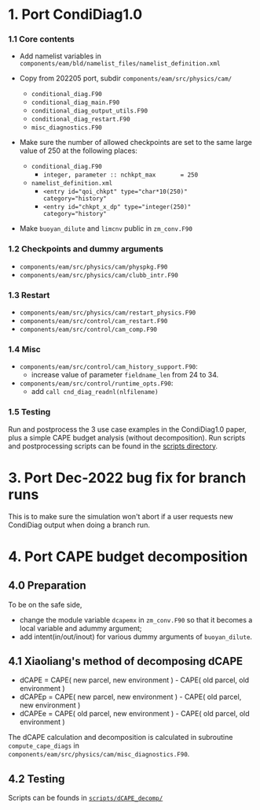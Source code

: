 # 1. Port CondiDiag1.0


### 1.1 Core contents

- Add namelist variables in `components/eam/bld/namelist_files/namelist_definition.xml`

- Copy from 202205 port, subdir `components/eam/src/physics/cam/`
  - `conditional_diag.F90`
  - `conditional_diag_main.F90`
  - `conditional_diag_output_utils.F90`
  - `conditional_diag_restart.F90`
  - `misc_diagnostics.F90`

- Make sure the number of allowed checkpoints are set to the same large value of 250 at the following places:
  - `conditional_diag.F90`
     - `integer, parameter :: nchkpt_max       = 250`
  - `namelist_definition.xml`
     - `<entry id="qoi_chkpt" type="char*10(250)"  category="history"`
     - `<entry id="chkpt_x_dp" type="integer(250)"  category="history"` 

- Make `buoyan_dilute` and `limcnv` public in `zm_conv.F90`

### 1.2 Checkpoints and dummy arguments

- `components/eam/src/physics/cam/physpkg.F90`
- `components/eam/src/physics/cam/clubb_intr.F90`

### 1.3 Restart

- `components/eam/src/physics/cam/restart_physics.F90`
- `components/eam/src/control/cam_restart.F90`
- `components/eam/src/control/cam_comp.F90`

### 1.4 Misc

- `components/eam/src/control/cam_history_support.F90`:
   - increase value of parameter `fieldname_len` from 24 to 34.
- `components/eam/src/control/runtime_opts.F90`:
   - add `call cnd_diag_readnl(nlfilename)`

### 1.5 Testing

  Run and postprocess the 3 use case examples in the CondiDiag1.0 paper,
  plus a simple CAPE budget analysis (without decomposition).
  Run scripts and postprocessing scripts can be found in the [scripts directory](./scripts/).

# 3. Port Dec-2022 bug fix for branch runs

This is to make sure the simulation won't abort if a user requests new CondiDiag output when doing a branch run.

# 4. Port CAPE budget decomposition

## 4.0 Preparation

  To be on the safe side, 
  - change the module variable `dcapemx` in `zm_conv.F90`
  so that it becomes a local variable and adummy argument; 
  - add intent(in/out/inout) for various
  dummy arguments of `buoyan_dilute`.

## 4.1 Xiaoliang's method of decomposing dCAPE

   - dCAPE  = CAPE( new parcel, new environment ) - CAPE( old parcel, old environment )
   - dCAPEp = CAPE( new parcel, new environment ) - CAPE( old parcel, new environment )
   - dCAPEe = CAPE( old parcel, new environment ) - CAPE( old parcel, old environment )

   The dCAPE calculation and decomposition is calculated in subroutine `compute_cape_diags` in `components/eam/src/physics/cam/misc_diagnostics.F90`.
   
## 4.2 Testing 

  Scripts can be founds in [`scripts/dCAPE_decomp/`](scripts/dCAPE_decomp/)
